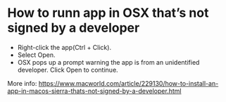 How to runn app in OSX that’s not signed by a developer
=======
- Right-click the app(Ctrl + Click).
- Select Open.
- OSX pops up a prompt warning the app is from an unidentified developer. Click Open to continue.

More info: https://www.macworld.com/article/229130/how-to-install-an-app-in-macos-sierra-thats-not-signed-by-a-developer.html